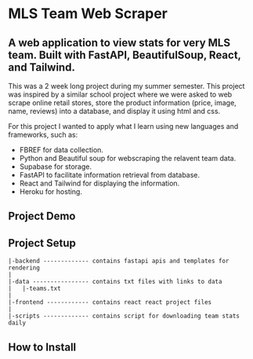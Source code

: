 # MLS Team Web Scraper

## A web application to view stats for very MLS team. Built with FastAPI, BeautifulSoup, React, and Tailwind.

This was a 2 week long project during my summer semester. This project was inspired by a similar school project where we were asked to web scrape online retail stores, store the product information (price, image, name, reviews) into a database, and display it using html and css.

For this project I wanted to apply what I learn using new languages and frameworks, such as:

* FBREF for data collection.
* Python and Beautiful soup for webscraping the relavent team data.
* Supabase for storage.
* FastAPI to facilitate information retrieval from database.
* React and Tailwind for displaying the information.
* Heroku for hosting.

## Project Demo

## Project Setup

```
|-backend ------------- contains fastapi apis and templates for rendering
|
|-data ---------------- contains txt files with links to data
|   |-teams.txt
|
|-frontend ------------ contains react react project files
|
|-scripts ------------- contains script for downloading team stats daily
```

## How to Install